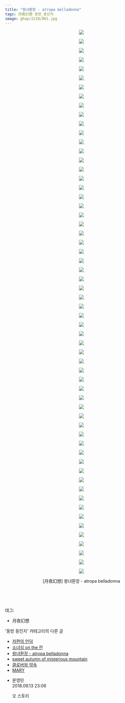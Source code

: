 ```yaml
---
title: "왕녀환장 - atropa belladonna"
tags: 月夜幻想 동방_동인지
image: ghap/2228/001.jpg
---
```

<div class="article">
<p style="text-align: center; clear: none; float: none;"><img src="{{ site.nasurl }}/ghap/2228/001.jpg"/></p>
<p style="text-align: center; clear: none; float: none;"><img src="{{ site.nasurl }}/ghap/2228/002.jpg"/></p>
<p style="text-align: center; clear: none; float: none;"><img src="{{ site.nasurl }}/ghap/2228/003.jpg"/></p>
<p style="text-align: center; clear: none; float: none;"><img src="{{ site.nasurl }}/ghap/2228/004.jpg"/></p>
<p style="text-align: center; clear: none; float: none;"><img src="{{ site.nasurl }}/ghap/2228/005.jpg"/></p>
<p style="text-align: center; clear: none; float: none;"><img src="{{ site.nasurl }}/ghap/2228/006.jpg"/></p>
<p style="text-align: center; clear: none; float: none;"><img src="{{ site.nasurl }}/ghap/2228/007.jpg"/></p>
<p style="text-align: center; clear: none; float: none;"><img src="{{ site.nasurl }}/ghap/2228/008.jpg"/></p>
<p style="text-align: center; clear: none; float: none;"><img src="{{ site.nasurl }}/ghap/2228/009.jpg"/></p>
<p style="text-align: center; clear: none; float: none;"><img src="{{ site.nasurl }}/ghap/2228/010.jpg"/></p>
<p style="text-align: center; clear: none; float: none;"><img src="{{ site.nasurl }}/ghap/2228/011.jpg"/></p>
<p style="text-align: center; clear: none; float: none;"><img src="{{ site.nasurl }}/ghap/2228/012.jpg"/></p>
<p style="text-align: center; clear: none; float: none;"><img src="{{ site.nasurl }}/ghap/2228/013.jpg"/></p>
<p style="text-align: center; clear: none; float: none;"><img src="{{ site.nasurl }}/ghap/2228/014.jpg"/></p>
<p style="text-align: center; clear: none; float: none;"><img src="{{ site.nasurl }}/ghap/2228/015.jpg"/></p>
<p style="text-align: center; clear: none; float: none;"><img src="{{ site.nasurl }}/ghap/2228/016.jpg"/></p>
<p style="text-align: center; clear: none; float: none;"><img src="{{ site.nasurl }}/ghap/2228/017.jpg"/></p>
<p style="text-align: center; clear: none; float: none;"><img src="{{ site.nasurl }}/ghap/2228/018.jpg"/></p>
<p style="text-align: center; clear: none; float: none;"><img src="{{ site.nasurl }}/ghap/2228/019.jpg"/></p>
<p style="text-align: center; clear: none; float: none;"><img src="{{ site.nasurl }}/ghap/2228/020.jpg"/></p>
<p style="text-align: center; clear: none; float: none;"><img src="{{ site.nasurl }}/ghap/2228/021.jpg"/></p>
<p style="text-align: center; clear: none; float: none;"><img src="{{ site.nasurl }}/ghap/2228/022.jpg"/></p>
<p style="text-align: center; clear: none; float: none;"><img src="{{ site.nasurl }}/ghap/2228/023.jpg"/></p>
<p style="text-align: center; clear: none; float: none;"><img src="{{ site.nasurl }}/ghap/2228/024.jpg"/></p>
<p style="text-align: center; clear: none; float: none;"><img src="{{ site.nasurl }}/ghap/2228/025.jpg"/></p>
<p style="text-align: center; clear: none; float: none;"><img src="{{ site.nasurl }}/ghap/2228/026.jpg"/></p>
<p style="text-align: center; clear: none; float: none;"><img src="{{ site.nasurl }}/ghap/2228/027.jpg"/></p>
<p style="text-align: center; clear: none; float: none;"><img src="{{ site.nasurl }}/ghap/2228/028.jpg"/></p>
<p style="text-align: center; clear: none; float: none;"><img src="{{ site.nasurl }}/ghap/2228/029.jpg"/></p>
<p style="text-align: center; clear: none; float: none;"><img src="{{ site.nasurl }}/ghap/2228/030.jpg"/></p>
<p style="text-align: center; clear: none; float: none;"><img src="{{ site.nasurl }}/ghap/2228/031.jpg"/></p>
<p style="text-align: center; clear: none; float: none;"><img src="{{ site.nasurl }}/ghap/2228/032.jpg"/></p>
<p style="text-align: center; clear: none; float: none;"><img src="{{ site.nasurl }}/ghap/2228/033.jpg"/></p>
<p style="text-align: center; clear: none; float: none;"><img src="{{ site.nasurl }}/ghap/2228/034.jpg"/></p>
<p style="text-align: center; clear: none; float: none;"><img src="{{ site.nasurl }}/ghap/2228/035.jpg"/></p>
<p style="text-align: center; clear: none; float: none;"><img src="{{ site.nasurl }}/ghap/2228/036.jpg"/></p>
<p style="text-align: center; clear: none; float: none;"><img src="{{ site.nasurl }}/ghap/2228/037.jpg"/></p>
<p style="text-align: center; clear: none; float: none;"><img src="{{ site.nasurl }}/ghap/2228/038.jpg"/></p>
<p style="text-align: center; clear: none; float: none;"><img src="{{ site.nasurl }}/ghap/2228/039.jpg"/></p>
<p style="text-align: center; clear: none; float: none;"><img src="{{ site.nasurl }}/ghap/2228/040.jpg"/></p>
<p style="text-align: center; clear: none; float: none;"><img src="{{ site.nasurl }}/ghap/2228/041.jpg"/></p>
<p style="text-align: center; clear: none; float: none;"><img src="{{ site.nasurl }}/ghap/2228/042.jpg"/></p>
<p style="text-align: center; clear: none; float: none;"><img src="{{ site.nasurl }}/ghap/2228/043.jpg"/></p>
<p style="text-align: center; clear: none; float: none;"><img src="{{ site.nasurl }}/ghap/2228/044.jpg"/></p>
<p style="text-align: center; clear: none; float: none;"><img src="{{ site.nasurl }}/ghap/2228/045.jpg"/></p>
<p style="text-align: center; clear: none; float: none;"><img src="{{ site.nasurl }}/ghap/2228/046.jpg"/></p>
<p style="text-align: center; clear: none; float: none;"><img src="{{ site.nasurl }}/ghap/2228/047.jpg"/></p>
<p style="text-align: center; clear: none; float: none;"><img src="{{ site.nasurl }}/ghap/2228/048.jpg"/></p>
<p style="text-align: center; clear: none; float: none;"><img src="{{ site.nasurl }}/ghap/2228/049.jpg"/></p>
<p style="text-align: center; clear: none; float: none;"><img src="{{ site.nasurl }}/ghap/2228/050.jpg"/></p>
<p style="text-align: center; clear: none; float: none;"><img src="{{ site.nasurl }}/ghap/2228/051.jpg"/></p>
<p style="text-align: center; clear: none; float: none;"><img src="{{ site.nasurl }}/ghap/2228/052.jpg"/></p>
<p style="text-align: center; clear: none; float: none;"><img src="{{ site.nasurl }}/ghap/2228/053.jpg"/></p>
<p style="text-align: center; clear: none; float: none;"><img src="{{ site.nasurl }}/ghap/2228/054.jpg"/></p>
<p style="text-align: center; clear: none; float: none;"><img src="{{ site.nasurl }}/ghap/2228/055.jpg"/></p>
<p style="text-align: center; clear: none; float: none;"><img src="{{ site.nasurl }}/ghap/2228/056.jpg"/></p>
<p style="text-align: center; clear: none; float: none;"><img src="{{ site.nasurl }}/ghap/2228/057.jpg"/></p>
<p style="text-align: center; clear: none; float: none;"><img src="{{ site.nasurl }}/ghap/2228/058.jpg"/></p>
<p style="text-align: center; clear: none; float: none;"><img src="{{ site.nasurl }}/ghap/2228/059.jpg"/></p>
<p style="text-align: center; clear: none; float: none;"><img src="{{ site.nasurl }}/ghap/2228/060.jpg"/></p>
<p style="text-align: center; clear: none; float: none;">[月夜幻想] 왕녀환장 - atropa belladonna</p>
<p style="text-align: center; clear: none; float: none;"><br/></p>
<p><br/></p>
</div><div class="tagTrail">
<p>태그: </p>
<ul>
<li>月夜幻想</li>
</ul>
</div><div class="another">
<p>'동방 동인지' 카테고리의 다른 글</p>
<ul>
<li><a href="/2016-09-19-ghap_2230">저편의 언덕</a></li>
<li><a href="/2016-09-19-ghap_2229">소녀심 on the 란</a></li>
<li><a href="/2016-09-19-ghap_2228">왕녀환장 - atropa belladonna</a></li>
<li><a href="/2016-09-19-ghap_2226">sweet autumn of misterious mountain</a></li>
<li><a href="/2016-09-19-ghap_2225">클로버와 약속</a></li>
<li><a href="/2016-09-19-ghap_2224">MARY</a></li>
</ul>
</div><div class="cb_module cb_fluid">
<div class="cb_wrt cb_profile">
<div class="comment">
<ul>
<li class="cb_thumb_off" id="comment15332038">
<div class="cb_comment_area">
<div class="cb_info_area">
<div class="cb_section">
<span class="cb_nick_name">문영민</span>
</div>
<div class="cb_section">
<span class="cb_date">2018.09.13 23:06 </span>
</div>
</div>
<div class="cb_dsc_comment">
<p class="cb_dsc">
											오 스토리
										</p>
</div>
</div></li>
</ul>
</div>
</div><!-- commentList close -->
</div>